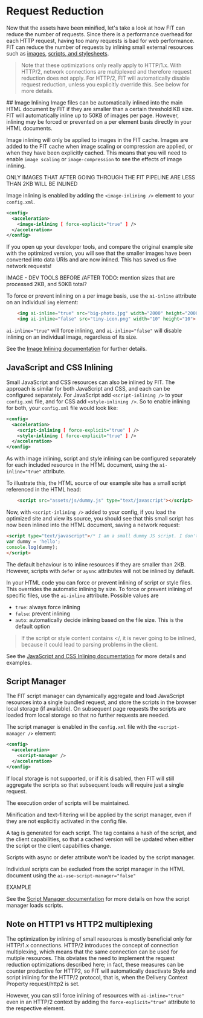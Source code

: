 # Request Reduction

Now that the assets have been minified, let's take a look at how FIT can reduce the number of requests. Since there is a performance overhead for each HTTP request, having too many requests is bad for web performance. FIT can reduce the number of requests by inlining small external resources such as [images](https://developer.sevenval.com/docs/current/web-accelerator/Image_Inlining.html), [scripts, and stylesheets](https://developer.sevenval.com/docs/current/web-accelerator/JsCssInlining.html).

> Note that these optimizations only really apply to HTTP/1.x. With HTTP/2, network connections are multiplexed and therefore request reduction does not apply. For HTTP/2, FIT will automatically disable request reduction, unless you explicitly override this. See below for more details.

## Image Inlining
Image files can be automatically inlined into the main HTML document by FIT if they are smaller than a certain threshold KB size. FIT will automatically inline up to 50KB of images per page. However, inlining may be forced or prevented on a per element basis directly in your HTML documents.

Image inlining will only be applied to images in the FIT cache. Images are added to the FIT cache when image scaling or compression are applied, or when they have been explicitly cached. This means that you will need to enable `image scaling` or `image-compression` to see the effects of image inlining.

ONLY IMAGES THAT AFTER GOING THROUGH THE FIT PIPELINE ARE LESS THAN 2KB WILL BE INLINED


Image inlining is enabled by adding the `<image-inlining />` element to your `config.xml`.

```xml
<config>
  <acceleration>
    <image-inlining [ force-explicit="true" ] />
  </acceleration>
</config>
```


If you open up your developer tools, and compare the original example site with the optimized version, you will see that the smaller images have been converted into data URIs and are now inlined. This has saved us five network requests!

IMAGE - DEV TOOLS BEFORE /AFTER
TODO: mention sizes that are processed 2KB, and  50KB total?

To force or prevent inlining on a per image basis, use the `ai-inline` attribute on an individual `img` element:

```html
    <img ai-inline="true" src="big-photo.jpg" width="2000" height="2000">
    <img ai-inline="false" src="tiny-icon.png" width="10" height="10">
```

`ai-inline="true"` will force inlining, and `ai-inline="false"` will disable inlining on an individual image, regardless of its size.

See the [Image Inlining documentation](https://developer.sevenval.com/docs/current/web-accelerator/Image_Inlining.html) for further details.


## JavaScript and CSS Inlining

Small JavaScript and CSS resources can also be inlined by FIT. The approach is similar for both JavaScript and CSS, and each can be configured separately. For JavaScript add `<script-inlining />` to your `config.xml` file, and for CSS add `<style-inlining />`. So to enable inlining for both, your `config.xml` file would look like:

```xml
<config>
  <acceleration>
    <script-inlining [ force-explicit="true" ] />
    <style-inlining [ force-explicit="true" ] />
  </acceleration>
</config>
```

As with image inlining, script and style inlining can be configured separately for each included resource in the HTML document, using the `ai-inline="true"` attribute.

To illustrate this, the HTML source of our example site has a small script referenced in the HTML head:

```html
    <script src="assets/js/dummy.js" type="text/javascript"></script>
```

Now, with `<script-inlining />` added to your config, if you load the optimized site and view its source, you should see that this small script has now been inlined into the HTML document, saving a network request:

```html
<script type="text/javascript">/* I am a small dummy JS script. I don't do very much */
var dummy = 'hello';
console.log(dummy);
</script>
```

The default behaviour is to inline resources if they are smaller than 2KB. However, scripts with `defer` or `aysnc` attributes will not be inlined by default.

In your HTML code you can force or prevent inlining of script or style files. This overrides the automatic inlining by size. To force or prevent inlining of specific files, use the `ai-inline` attribute. Possible values are 

* `true`: always force inlining
* `false`: prevent inlining
* `auto`: automatically decide inlining based on the file size. This is the default option

> If the script or style content contains </, it is never going to be inlined, because it could lead to parsing problems in the client. 

See the [JavaScript and CSS Inlining documentation](https://developer.sevenval.com/docs/current/web-accelerator/JsCssInlining.html) for more details and examples.

## Script Manager
The FIT script manager can dynamically aggregate and load JavaScript resources into a single bundled request, and store the scripts in the browser local storage (if available). On subsequent page requests the scripts are loaded from local storage so that no further requests are needed. 

The script manager is enabled in the `config.xml` file with the `<script-manager />` element:

```xml
<config>
  <acceleration>
    <script-manager />
  </acceleration>
</config>
```

If local storage is not supported, or if it is disabled, then FIT will still aggregate the scripts so that subsequent loads will require just a single request.

The execution order of scripts will be maintained.

Minification and text-filtering will be applied by the script manager, even if they are not explicitly activated in the config file.

A tag is generated for each script. The tag contains a hash of the script, and the client capabilities, so that a cached version will be updated when either the script or the client capabilties change.

Scripts with async or defer attribute won't be loaded by the script manager.

Individual scripts can be excluded from the script manager in the HTML document using the `ai-use-script-manager="false"`

EXAMPLE

See the [Script Manager documentation](https://developer.sevenval.com/docs/current/web-accelerator/ScriptManager.html) for more details on how the script manager loads scripts.

## Note on HTTP1 vs HTTP2 multiplexing
The optimization by inlining of small resources is mostly beneficial only for HTTP/1.x connections. HTTP/2 introduces the concept of connection multiplexing, which means that the same connection can be used for mutiple resources. This obviates the need to implement the request reduction optimizations described here; in fact, these measures can be counter productive for HTTP2, so FIT will automatically deactivate Style and script inlining for the HTTP/2 protocol, that is, when the Delivery Context Property request/http2 is set.

However, you can still force inlining of resources with `ai-inline="true"` even in an HTTP/2 context by adding the `force-explicit="true"` attribute to the respective element.